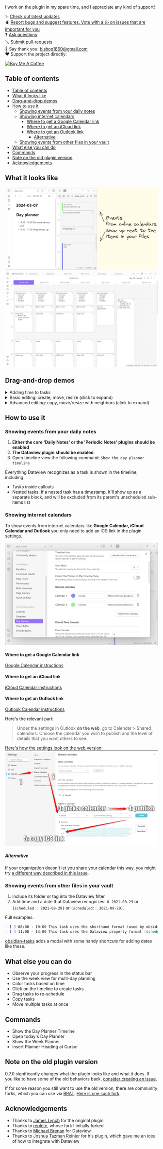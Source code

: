 I work on the plugin in my spare time, and I appreciate any kind of support!

✨ [Check out latest updates](https://github.com/ivan-lednev/obsidian-day-planner/releases)<br>
🪲 [Report bugs and suggest features. Vote with a 👍 on issues that are important for you](https://github.com/ivan-lednev/obsidian-day-planner/issues)<br>
❓ [Ask questions](https://github.com/ivan-lednev/obsidian-day-planner/discussions/new?category=q-a)<br>
🪛 [Submit pull-requests](./CONTRIBUTING.md)<br>
📧 Say thank you: bishop1860@gmail.com<br>
❤️ Support the project directly:

<a href="https://www.buymeacoffee.com/machineelf" target="_blank"><img src="https://cdn.buymeacoffee.com/buttons/v2/default-yellow.png" alt="Buy Me A Coffee" style="height: 60px !important;width: 217px !important;" ></a>

## Table of contents

- [Table of contents](#table-of-contents)
- [What it looks like](#what-it-looks-like)
- [Drag-and-drop demos](#drag-and-drop-demos)
- [How to use it](#how-to-use-it)
  - [Showing events from your daily notes](#showing-events-from-your-daily-notes)
  - [Showing internet calendars](#showing-internet-calendars)
    - [Where to get a Google Calendar link](#where-to-get-a-google-calendar-link)
    - [Where to get an iCloud link](#where-to-get-an-icloud-link)
    - [Where to get an Outlook link](#where-to-get-an-outlook-link)
      - [Alternative](#alternative)
  - [Showing events from other files in your vault](#showing-events-from-other-files-in-your-vault)
- [What else you can do](#what-else-you-can-do)
- [Commands](#commands)
- [Note on the old plugin version](#note-on-the-old-plugin-version)
- [Acknowledgements](#acknowledgements)

## What it looks like

![](assets/ical-timeline-demo.png)
![](assets/week.png)

## Drag-and-drop demos

<details>
<summary>Adding time to tasks</summary>

![](assets/schedule-demo.gif)

</details>

<details>
<summary>Basic editing: create, move, resize (click to expand)</summary>

![](assets/basic-edit.gif)

</details>

<details>
<summary>Advanced editing: copy, move/resize with neighbors (click to expand)</summary>

![](assets/advanced-edit.gif)

</details>

## How to use it

### Showing events from your daily notes

1. **Either the core 'Daily Notes' or the 'Periodic Notes' plugins should be enabled**
1. **The Dataview plugin should be enabled**
1. Open timeline view the following command: `Show the day planner timeline`

Everything Dataview recognizes as a task is shown in the timeline, including:

- Tasks inside callouts
- Nested tasks. If a nested task has a timestamp, it'll show up as a separate block, and will be excluded from its parent's unscheduled sub-items list

### Showing internet calendars

To show events from internet calendars like **Google Calendar, iCloud Calendar and Outlook** you only need to add an ICS link in the plugin settings.

![](./assets/ical-settings-demo.png)

#### Where to get a Google Calendar link

[Google Calendar instructions](https://support.google.com/calendar/answer/37648?hl=en#zippy=%2Csync-your-google-calendar-view-edit%2Cget-your-calendar-view-only)

#### Where to get an iCloud link

[iCloud Calendar instructions](https://www.souladvisor.com/help-centre/how-to-get-icloud-calendar-address-on-mac-in-ical-format)

#### Where to get an Outlook link

[Outlook Calendar instructions](https://support.microsoft.com/en-us/office/introduction-to-publishing-internet-calendars-a25e68d6-695a-41c6-a701-103d44ba151d?ui=en-us&rs=en-us&ad=us)

Here's the relevant part:
> Under the settings in Outlook **on the web**, go to Calendar > Shared calendars. Choose the calendar you wish to publish and the level of details that you want others to see.

Here's how the settings look on the web version:
![](./assets/outlook-guide-1.png)

##### Alternative

If your organization doesn't let you share your calendar this way, you might try [a different way described in this issue](https://github.com/ivan-lednev/obsidian-day-planner/issues/395).

### Showing events from other files in your vault

1. Include its folder or tag into the Dataview filter
1. Add time and a date that Dataview recognizes: `⏳ 2021-08-29` or `[scheduled:: 2021-08-29]` or `(scheduled:: 2021-08-29)`.

Full examples:

```md
- [ ] 08:00 - 10:00 This task uses the shorthand format (used by obsidian-tasks) ⏳ 2021-08-29
- [ ] 11:00 - 13:00 This task uses the Dataview property format [scheduled:: 2021-08-29]
```

[obsidian-tasks](https://github.com/obsidian-tasks-group/obsidian-tasks) adds a modal with some handy shortcuts for adding dates like these.

## What else you can do

- Observe your progress in the status bar
- Use the week view for multi-day planning
- Color tasks based on time
- Click on the timeline to create tasks
- Drag tasks to re-schedule
- Copy tasks
- Move multiple tasks at once

## Commands

- Show the Day Planner Timeline
- Open today's Day Planner
- Show the Week Planner
- Insert Planner Heading at Cursor

## Note on the old plugin version

0.7.0 significantly changes what the plugin looks like and what it does. If you like to have some of the old behaviors back, [consider creating an issue](https://github.com/ivan-lednev/obsidian-day-planner/issues).

If for some reason you still want to use the old version, there are community forks, which you can use via [BRAT](https://github.com/TfTHacker/obsidian42-brat). [Here is one such fork](https://github.com/ebullient/obsidian-day-planner-og).

## Acknowledgements

- Thanks to [James Lynch](https://github.com/lynchjames) for the original plugin
- Thanks to [replete](https://github.com/replete), whose fork I initially forked
- Thanks to [Michael Brenan](https://github.com/blacksmithgu) for Dataview
- Thanks to [Joshua Tazman Reinier](https://github.com/joshuatazrein) for his plugin, which gave me an idea of how to integrate with Dataview
